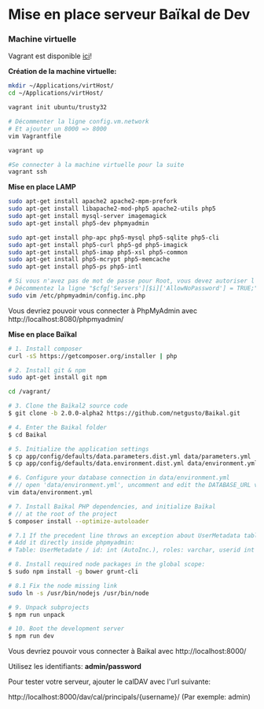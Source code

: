 Mise en place serveur Baïkal de Dev
===================================

### Machine virtuelle

Vagrant est disponible [ici](https://www.vagrantup.com/downloads.html)!

**Création de la machine virtuelle:**
```bash
mkdir ~/Applications/virtHost/
cd ~/Applications/virtHost/

vagrant init ubuntu/trusty32

# Décommenter la ligne config.vm.network
# Et ajouter un 8000 => 8000
vim Vagrantfile

vagrant up

#Se connecter à la machine virtuelle pour la suite
vagrant ssh
```

**Mise en place LAMP**
```bash
sudo apt-get install apache2 apache2-mpm-prefork
sudo apt-get install libapache2-mod-php5 apache2-utils php5
sudo apt-get install mysql-server imagemagick
sudo apt-get install php5-dev phpmyadmin

sudo apt-get install php-apc php5-mysql php5-sqlite php5-cli
sudo apt-get install php5-curl php5-gd php5-imagick
sudo apt-get install php5-imap php5-xsl php5-common
sudo apt-get install php5-mcrypt php5-memcache
sudo apt-get install php5-ps php5-intl 

# Si vous n'avez pas de mot de passe pour Root, vous devez autoriser l'authentification sans mot de passe
# Décommentez la ligne "$cfg['Servers'][$i]['AllowNoPassword'] = TRUE;"
sudo vim /etc/phpmyadmin/config.inc.php
```

Vous devriez pouvoir vous connecter à PhpMyAdmin avec http://localhost:8080/phpmyadmin/

**Mise en place Baïkal**
```bash
# 1. Install composer
curl -sS https://getcomposer.org/installer | php

# 2. Install git & npm
sudo apt-get install git npm

cd /vagrant/

# 3. Clone the Baïkal2 source code
$ git clone -b 2.0.0-alpha2 https://github.com/netgusto/Baikal.git

# 4. Enter the Baikal folder
$ cd Baikal

# 5. Initialize the application settings
$ cp app/config/defaults/data.parameters.dist.yml data/parameters.yml
$ cp app/config/defaults/data.environment.dist.yml data/environment.yml

# 6. Configure your database connection in data/environment.yml
# // open 'data/environment.yml', uncomment and edit the DATABASE_URL variable
vim data/environment.yml

# 7. Install Baïkal PHP dependencies, and initialize Baïkal
# // at the root of the project
$ composer install --optimize-autoloader

# 7.1 If the precedent line throws an exception about UserMetadata table missing,
# Add it directly inside phpmyadmin:
# Table: UserMetadate / id: int (AutoInc.), roles: varchar, userid int

# 8. Install required node packages in the global scope:
$ sudo npm install -g bower grunt-cli

# 8.1 Fix the node missing link
sudo ln -s /usr/bin/nodejs /usr/bin/node

# 9. Unpack subprojects
$ npm run unpack

# 10. Boot the development server
$ npm run dev
```

Vous devriez pouvoir vous connecter à Baikal avec http://localhost:8000/

Utilisez les identifiants: **admin/password**

Pour tester votre serveur, ajouter le calDAV avec l'url suivante:

http://localhost:8000/dav/cal/principals/{username}/ (Par exemple: admin)